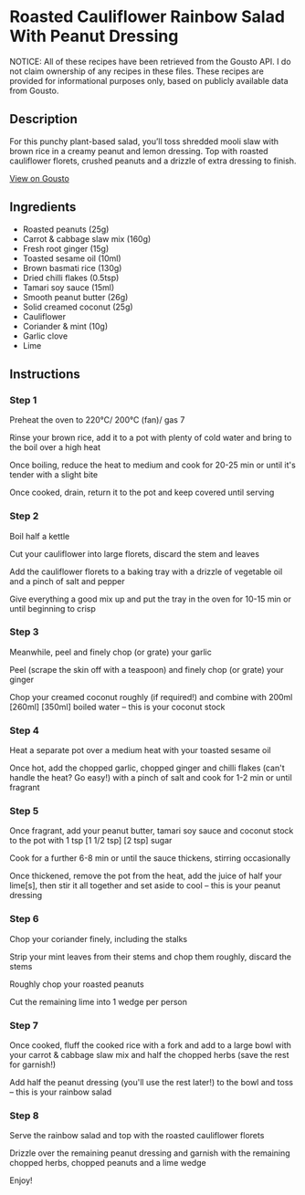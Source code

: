# Roasted Cauliflower Rainbow Salad With Peanut Dressing

NOTICE: All of these recipes have been retrieved from the Gousto API. I do not claim ownership of any recipes in these files. These recipes are provided for informational purposes only, based on publicly available data from Gousto.

## Description

For this punchy plant-based salad, you’ll toss shredded mooli slaw with brown rice in a creamy peanut and lemon dressing. Top with roasted cauliflower florets, crushed peanuts and a drizzle of extra dressing to finish.

[View on Gousto](https://www.gousto.co.uk/recipes/cookbook/roasted-cauliflower-rainbow-salad-with-peanut-dressing)

## Ingredients

- Roasted peanuts (25g)
- Carrot & cabbage slaw mix (160g)
- Fresh root ginger (15g)
- Toasted sesame oil (10ml)
- Brown basmati rice (130g)
- Dried chilli flakes (0.5tsp)
- Tamari soy sauce (15ml)
- Smooth peanut butter (26g)
- Solid creamed coconut (25g)
- Cauliflower
- Coriander & mint (10g)
- Garlic clove
- Lime

## Instructions


### Step 1

Preheat the oven to 220°C/ 200°C (fan)/ gas 7

Rinse your brown rice, add it to a pot with plenty of cold water and bring to the boil over a high heat

Once boiling, reduce the heat to medium and cook for 20-25 min or until it's tender with a slight bite

Once cooked, drain, return it to the pot and keep covered until serving


### Step 2

Boil half a kettle

Cut your cauliflower into large florets, discard the stem and leaves

Add the cauliflower florets to a baking tray with a drizzle of vegetable oil and a pinch of salt and pepper

Give everything a good mix up and put the tray in the oven for 10-15 min or until beginning to crisp


### Step 3

Meanwhile, peel and finely chop (or grate) your garlic

Peel (scrape the skin off with a teaspoon) and finely chop (or grate) your ginger

Chop your creamed coconut roughly (if required!) and combine with 200ml <span class="text-purple">[260ml] </span><span class="text-danger">[350ml] </span>boiled water – this is your coconut stock


### Step 4

Heat a separate pot over a medium heat with your toasted sesame oil

Once hot, add the chopped garlic, chopped ginger and chilli flakes (can't handle the heat? Go easy!) with a pinch of salt and cook for 1-2 min or until fragrant


### Step 5

Once fragrant, add your peanut butter, tamari soy sauce and coconut stock to the pot with 1 tsp<span class="text-purple"> [1 1/2 tsp]</span> <span class="text-danger">[2 tsp]</span> sugar

Cook for a further 6-8 min or until the sauce thickens, stirring occasionally

Once thickened, remove the pot from the heat, add the juice of half your lime[s], then stir it all together and set aside to cool – this is your peanut dressing


### Step 6

Chop your coriander finely, including the stalks

Strip your mint leaves from their stems and chop them roughly, discard the stems

Roughly chop your roasted peanuts

Cut the remaining lime into 1 wedge per person


### Step 7

Once cooked, fluff the cooked rice with a fork and add to a large bowl with your carrot & cabbage slaw mix and half the chopped herbs (save the rest for garnish!)

Add half the peanut dressing (you'll use the rest later!) to the bowl and toss – this is your rainbow salad

### Step 8

Serve the rainbow salad and top with the roasted cauliflower florets

Drizzle over the remaining peanut dressing and garnish with the remaining chopped herbs, chopped peanuts and a lime wedge

Enjoy!

